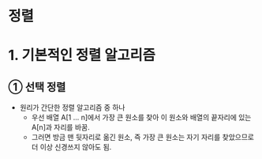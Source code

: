 정렬
==
# 1. 기본적인 정렬 알고리즘
## ① 선택 정렬
- 원리가 간단한 정렬 알고리즘 중 하나  
  - 우선 배열 A[1 ... n]에서 가장 큰 원소를 찾아 이 원소와 배열의 끝자리에 있는 A[n]과 자리를 바꿈.  
  - 그러면 방금 맨 뒷자리로 옮긴 원소, 즉 가장 큰 원소는 자기 자리를 찾았으므로 더 이상 신경쓰지 않아도 됨.
